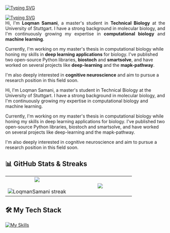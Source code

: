 
<a href="https://git.io/typing-svg"><img src="https://readme-typing-svg.demolab.com?font=Fira+Code&size=35&duration=2000&pause=500&background=000000&center=true&vCenter=true&multiline=true&width=800&height=160&lines=Hello+There!;I'm+Loqman;Welcome+to+my+GitHub+profile" alt="Typing SVG" /></a>


<a href="https://git.io/typing-svg">
  <img src="https://readme-typing-svg.demolab.com?font=Fira+Code&size=35&duration=2000&pause=500&background=000000&center=true&vCenter=true&multiline=true&width=800&height=160&lines=Hello+There!;I'm+Loqman;Welcome+to+my+GitHub+profile" alt="Typing SVG" />
</a>

<p align="center" style="text-align: justify; max-width: 700px; margin: auto;">
Hi, I'm <b>Loqman Samani</b>, a master's student in <b>Technical Biology</b> at the University of Stuttgart. I have a strong background in molecular biology, and I'm continuously growing my expertise in <b>computational biology</b> and <b>machine learning</b>.

Currently, I'm working on my master's thesis in computational biology while honing my skills in <b>deep learning applications</b> for biology. I've published two open-source Python libraries, <b>biostoch</b> and <b>smartsolve</b>, and have worked on several projects like <b>deep-learning</b> and the <b>mapk-pathway</b>.

I'm also deeply interested in <b>cognitive neuroscience</b> and aim to pursue a research position in this field soon.
</p>









Hi, I'm Loqman Samani, a master's student in Technical Biology at the University of Stuttgart. I have a strong background in molecular biology, and I'm continuously growing my expertise in computational biology and machine learning.

Currently, I'm working on my master's thesis in computational biology while honing my skills in deep learning applications for biology. I've published two open-source Python libraries, biostoch and smartsolve, and have worked on several projects like deep-learning and the mapk-pathway.

I'm also deeply interested in cognitive neuroscience and aim to pursue a research position in this field soon.



## 📊 GitHub Stats & Streaks

<p align="center">
<table align="center">
<tr border="none">
<td width="50%" align="center">
  <img align="center" src="https://github-readme-stats.vercel.app/api?username=LoqmanSamani&theme=algolia&show_icons=true&count_private=true&bg_color=000000" />
  <br></br>
  <img title="🔥 Get streak stats for your profile at git.io/streak-stats" alt="LoqmanSamani streak" src="https://github-readme-streak-stats.herokuapp.com/?user=LoqmanSamani&theme=dark&hide_border=false&bg_color=000000" /> 
</td>

<td width="50%" align="center">
  <img align="center" src="https://github-readme-stats.anuraghazra1.vercel.app/api/top-langs/?username=LoqmanSamani&theme=algolia&hide_border=false&no-bg=true&no-frame=true&langs_count=10&bg_color=000000"/>
</td>
</tr>
</table>
</p>



## 🛠️ My Tech Stack

[![My Skills](https://skillicons.dev/icons?i=python,r,html,mysql,matlab,tensorflow,pytorch,pycharm,vscode,anaconda,linux,mint,ubuntu,windows,redhat,vim,git,github,md,latex&perline=15)](https://skillicons.dev)




